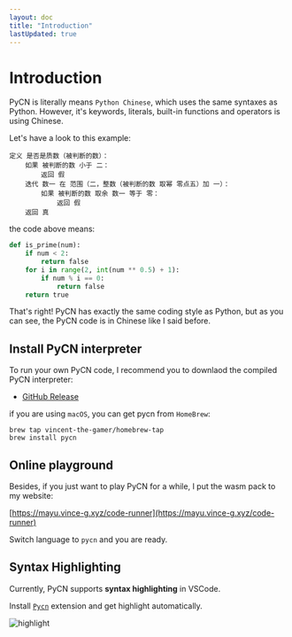 ```yaml
---
layout: doc
title: "Introduction"
lastUpdated: true
---
```


# Introduction

PyCN is literally means `Python Chinese`, which uses the same syntaxes as Python. However, it's keywords, literals, built-in functions and operators is using Chinese.

Let's have a look to this example:

```pycn
定义 是否是质数（被判断的数）：
    如果 被判断的数 小于 二：
        返回 假
    迭代 数一 在 范围（二，整数（被判断的数 取幂 零点五）加 一）：
        如果 被判断的数 取余 数一 等于 零：
            返回 假
    返回 真
```

the code above means:

```python
def is_prime(num):
    if num < 2:
        return false
    for i in range(2, int(num ** 0.5) + 1):
        if num % i == 0:
            return false
    return true
```

That's right! PyCN has exactly the same coding style as Python, but as you can see, the PyCN code is in Chinese like I said before.

## Install PyCN interpreter

To run your own PyCN code, I recommend you to downlaod the compiled PyCN interpreter:

- [GitHub Release](https://github.com/Vincent-the-gamer/pycn/releases)

if you are using `macOS`, you can get pycn from `HomeBrew`:

```shell
brew tap vincent-the-gamer/homebrew-tap
brew install pycn
```

## Online playground

Besides, if you just want to play PyCN for a while, I put the wasm pack to my website:

[https://mayu.vince-g.xyz/code-runner](https://mayu.vince-g.xyz/code-runner)

Switch language to `pycn` and you are ready.

## Syntax Highlighting

Currently, PyCN supports **syntax highlighting** in VSCode.

Install [`Pycn`](https://marketplace.visualstudio.com/items?itemName=vincent-the-gamer.vscode-pycn) extension and get highlight automatically.

![highlight](/imgs/highlight.png)
